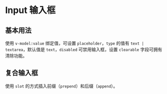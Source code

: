 <script setup>
import FormalInput from './demo-page/formal-input.vue'
import CompoundInput from './demo-page/compound-input.vue'
</script>

# Input 输入框

## 基本用法
使用 `v-model:value` 绑定值，可设置 `placeholder`，`type` 的值有 `text | textarea`，默认值是 `text`，`disabled` 可禁用输入框，设置 `clearable` 字段可拥有清除功能。
<ClientOnly>
  <FormalInput />
</ClientOnly>

## 复合输入框
使用 `slot` 的方式插入前缀（`prepend`）和后缀（`append`）。
<ClientOnly>
  <CompoundInput />
</ClientOnly>